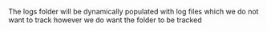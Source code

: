 The logs folder will be dynamically populated with log files which we do not want to track however we do want the folder to be tracked
